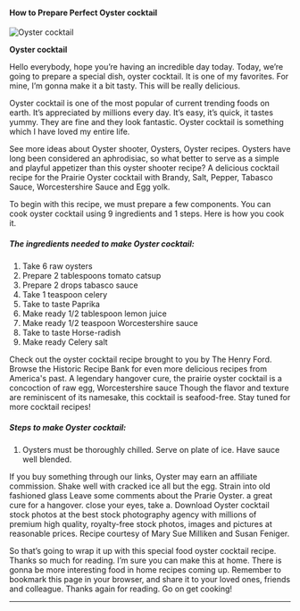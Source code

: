             

#### How to Prepare Perfect Oyster cocktail

![Oyster cocktail](https://img-global.cpcdn.com/recipes/0acfcb6848db2688/751x532cq70/oyster-cocktail-recipe-main-photo.jpg)

**Oyster cocktail**

Hello everybody, hope you’re having an incredible day today. Today, we’re going to prepare a special dish, oyster cocktail. It is one of my favorites. For mine, I’m gonna make it a bit tasty. This will be really delicious.

Oyster cocktail is one of the most popular of current trending foods on earth. It’s appreciated by millions every day. It’s easy, it’s quick, it tastes yummy. They are fine and they look fantastic. Oyster cocktail is something which I have loved my entire life.

See more ideas about Oyster shooter, Oysters, Oyster recipes. Oysters have long been considered an aphrodisiac, so what better to serve as a simple and playful appetizer than this oyster shooter recipe? A delicious cocktail recipe for the Prairie Oyster cocktail with Brandy, Salt, Pepper, Tabasco Sauce, Worcestershire Sauce and Egg yolk.

To begin with this recipe, we must prepare a few components. You can cook oyster cocktail using 9 ingredients and 1 steps. Here is how you cook it.

##### The ingredients needed to make Oyster cocktail:

1.  Take 6 raw oysters
2.  Prepare 2 tablespoons tomato catsup
3.  Prepare 2 drops tabasco sauce
4.  Take 1 teaspoon celery
5.  Take to taste Paprika
6.  Make ready 1/2 tablespoon lemon juice
7.  Make ready 1/2 teaspoon Worcestershire sauce
8.  Take to taste Horse-radish
9.  Make ready Celery salt

Check out the oyster cocktail recipe brought to you by The Henry Ford. Browse the Historic Recipe Bank for even more delicious recipes from America's past. A legendary hangover cure, the prairie oyster cocktail is a concoction of raw egg, Worcestershire sauce Though the flavor and texture are reminiscent of its namesake, this cocktail is seafood-free. Stay tuned for more cocktail recipes!

##### Steps to make Oyster cocktail:

1.  Oysters must be thoroughly chilled. Serve on plate of ice. Have sauce well blended.

If you buy something through our links, Oyster may earn an affiliate commission. Shake well with cracked ice all but the egg. Strain into old fashioned glass Leave some comments about the Prarie Oyster. a great cure for a hangover. close your eyes, take a. Download Oyster cocktail stock photos at the best stock photography agency with millions of premium high quality, royalty-free stock photos, images and pictures at reasonable prices. Recipe courtesy of Mary Sue Milliken and Susan Feniger.

So that’s going to wrap it up with this special food oyster cocktail recipe. Thanks so much for reading. I’m sure you can make this at home. There is gonna be more interesting food in home recipes coming up. Remember to bookmark this page in your browser, and share it to your loved ones, friends and colleague. Thanks again for reading. Go on get cooking!

* * *